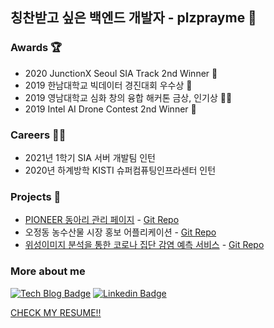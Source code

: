 ## 칭찬받고 싶은 백엔드 개발자 - plzprayme 🙏 
### Awards 🏆
- 2020 JunctionX Seoul SIA Track 2nd Winner    🥈
- 2019 한남대학교 빅데이터 경진대회 우수상                 🥉
- 2019 영남대학교 심화 창의 융합 해커톤 금상, 인기상     🥈🏅
- 2019 Intel AI Drone Contest 2nd Winner                🥈

### Careers 🏃‍♂️
- 2021년 1학기 SIA 서버 개발팀 인턴
- 2020년 하계방학 KISTI 슈퍼컴퓨팅인프라센터 인턴

### Projects 🎨
- [PIONEER 동아리 관리 페이지](https://hnu.prayme.site) - [Git Repo](https://github.com/plzprayme/hnu-pioneer)
- 오정동 농수산물 시장 홍보 어플리케이션 - [Git Repo](https://github.com/HNU-OEG)
- [위성이미지 분석을 통한 코로나 집단 감염 예측 서비스](https://mob.prayme.site/) - [Git Repo](https://github.com/plzprayme/junctionxseoul2020-award-prized-guys-mob-backend)

### More about me
[![Tech Blog Badge](http://img.shields.io/badge/-Tech%20blog-black?style=flat-square&logo=github&link=https://zzsza.github.io/)](https://velog.io/@prayme) [![Linkedin Badge](https://img.shields.io/badge/-LinkedIn-blue?style=flat-square&logo=Linkedin&logoColor=white&link=https://www.linkedin.com/in/seong-yun-byeon-8183a8113/)](https://www.linkedin.com/in/prayme/)

[CHECK MY RESUME!!](https://www.notion.so/bf86355af5e942e4990098ee2b07035b)
